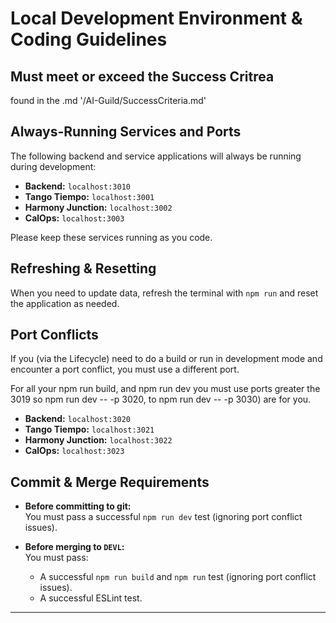 # Local Development Environment & Coding Guidelines

## Must meet or exceed the Success Critrea
found in the .md '/AI-Guild/SuccessCriteria.md'

## Always-Running Services and Ports

The following backend and service applications will always be running during development:

- **Backend:** `localhost:3010`
- **Tango Tiempo:** `localhost:3001`
- **Harmony Junction:** `localhost:3002`
- **CalOps:** `localhost:3003`

Please keep these services running as you code.

## Refreshing & Resetting

When you need to update data, refresh the terminal with `npm run` and reset the application as needed.

## Port Conflicts

If you (via the Lifecycle) need to do a build or run in development mode and encounter a port conflict, you must use a different port.

For all your npm run build, and npm run dev you must use ports greater the 3019
so npm run dev -- -p 3020, to npm run dev -- -p 3030) are for you.

- **Backend:** `localhost:3020`
- **Tango Tiempo:** `localhost:3021`
- **Harmony Junction:** `localhost:3022`
- **CalOps:** `localhost:3023`

## Commit & Merge Requirements

- **Before committing to git:**  
  You must pass a successful `npm run dev` test (ignoring port conflict issues).

- **Before merging to `DEVL`:**  
  You must pass:
  - A successful `npm run build` and `npm run` test (ignoring port conflict issues).
  - A successful ESLint test.

---
